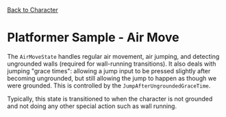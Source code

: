 

[Back to Character](../character)

# Platformer Sample - Air Move

The `AirMoveState` handles regular air movement, air jumping, and detecting ungrounded walls (required for wall-running transitions). It also deals with jumping "grace times": allowing a jump input to be pressed slightly after becoming ungrounded, but still allowing the jump to happen as though we were grounded. This is controlled by the `JumpAfterUngroundedGraceTime`.

Typically, this state is transitioned to when the character is not grounded and not doing any other special action such as wall running.